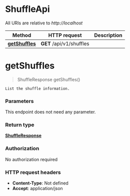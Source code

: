 # ShuffleApi

All URIs are relative to *http://localhost*

| Method | HTTP request | Description |
|------------- | ------------- | -------------|
| [**getShuffles**](ShuffleApi.md#getShuffles) | **GET** /api/v1/shuffles |  |


<a name="getShuffles"></a>
# **getShuffles**
> ShuffleResponse getShuffles()



    List the shuffle information.

### Parameters
This endpoint does not need any parameter.

### Return type

[**ShuffleResponse**](../Models/ShuffleResponse.md)

### Authorization

No authorization required

### HTTP request headers

- **Content-Type**: Not defined
- **Accept**: application/json

